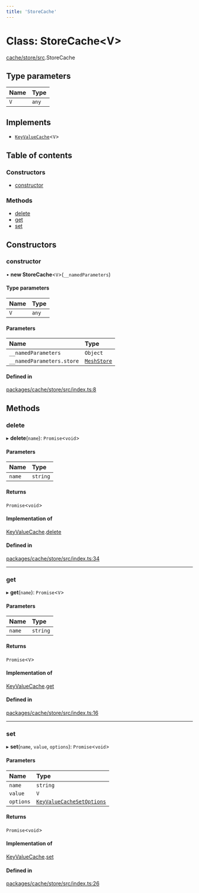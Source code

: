 ```yaml
---
title: 'StoreCache'
---
```


# Class: StoreCache<V\>

[cache/store/src](../modules/cache_store_src).StoreCache

## Type parameters

| Name | Type |
| :------ | :------ |
| `V` | `any` |

## Implements

- [`KeyValueCache`](/docs/api/interfaces/types_src.KeyValueCache)<`V`\>

## Table of contents

### Constructors

- [constructor](cache_store_src.StoreCache#constructor)

### Methods

- [delete](cache_store_src.StoreCache#delete)
- [get](cache_store_src.StoreCache#get)
- [set](cache_store_src.StoreCache#set)

## Constructors

### constructor

• **new StoreCache**<`V`\>(`__namedParameters`)

#### Type parameters

| Name | Type |
| :------ | :------ |
| `V` | `any` |

#### Parameters

| Name | Type |
| :------ | :------ |
| `__namedParameters` | `Object` |
| `__namedParameters.store` | [`MeshStore`](store_src.MeshStore) |

#### Defined in

[packages/cache/store/src/index.ts:8](https://github.com/Urigo/graphql-mesh/blob/master/packages/cache/store/src/index.ts#L8)

## Methods

### delete

▸ **delete**(`name`): `Promise`<`void`\>

#### Parameters

| Name | Type |
| :------ | :------ |
| `name` | `string` |

#### Returns

`Promise`<`void`\>

#### Implementation of

[KeyValueCache](/docs/api/interfaces/types_src.KeyValueCache).[delete](/docs/api/interfaces/types_src.KeyValueCache#delete)

#### Defined in

[packages/cache/store/src/index.ts:34](https://github.com/Urigo/graphql-mesh/blob/master/packages/cache/store/src/index.ts#L34)

___

### get

▸ **get**(`name`): `Promise`<`V`\>

#### Parameters

| Name | Type |
| :------ | :------ |
| `name` | `string` |

#### Returns

`Promise`<`V`\>

#### Implementation of

[KeyValueCache](/docs/api/interfaces/types_src.KeyValueCache).[get](/docs/api/interfaces/types_src.KeyValueCache#get)

#### Defined in

[packages/cache/store/src/index.ts:16](https://github.com/Urigo/graphql-mesh/blob/master/packages/cache/store/src/index.ts#L16)

___

### set

▸ **set**(`name`, `value`, `options`): `Promise`<`void`\>

#### Parameters

| Name | Type |
| :------ | :------ |
| `name` | `string` |
| `value` | `V` |
| `options` | [`KeyValueCacheSetOptions`](/docs/api/interfaces/types_src.KeyValueCacheSetOptions) |

#### Returns

`Promise`<`void`\>

#### Implementation of

[KeyValueCache](/docs/api/interfaces/types_src.KeyValueCache).[set](/docs/api/interfaces/types_src.KeyValueCache#set)

#### Defined in

[packages/cache/store/src/index.ts:26](https://github.com/Urigo/graphql-mesh/blob/master/packages/cache/store/src/index.ts#L26)
